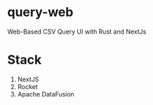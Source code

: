 # query-web
Web-Based CSV Query UI with Rust and NextJs

# Stack
1. NextJS
2. Rocket
3. Apache DataFusion
